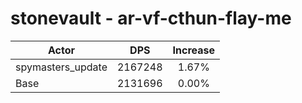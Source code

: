 # stonevault - ar-vf-cthun-flay-me
| Actor | DPS | Increase |
|---|:---:|:---:|
|spymasters_update|2167248|1.67%|
|Base|2131696|0.00%|
